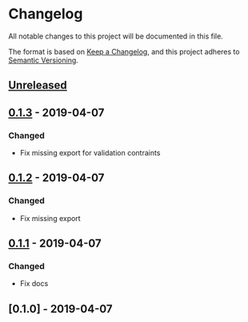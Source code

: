 # Changelog

All notable changes to this project will be documented in this file.

The format is based on [Keep a Changelog](https://keepachangelog.com/en/1.0.0/),
and this project adheres to [Semantic Versioning](https://semver.org/spec/v2.0.0.html).

## [Unreleased]

## [0.1.3] - 2019-04-07

### Changed

-   Fix missing export for validation contraints

## [0.1.2] - 2019-04-07

### Changed

-   Fix missing export

## [0.1.1] - 2019-04-07

### Changed

-   Fix docs

## [0.1.0] - 2019-04-07

[unreleased]: https://github.com/Pop-Code/nestjs-mongo/compare/v0.1.1...HEAD
[0.1.3]: https://github.com/Pop-Code/nestjs-mongo/compare/v0.1.2...v0.1.3
[0.1.2]: https://github.com/Pop-Code/nestjs-mongo/compare/v0.1.1...v0.1.2
[0.1.1]: https://github.com/Pop-Code/nestjs-mongo/compare/v0.1.0...v0.1.1
